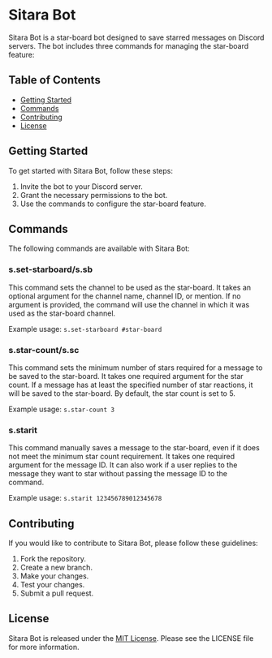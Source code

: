 # Sitara Bot

Sitara Bot is a star-board bot designed to save starred messages on Discord servers. The bot includes three commands for managing the star-board feature:

## Table of Contents

- [Getting Started](#getting-started)
- [Commands](#commands)
- [Contributing](#contributing)
- [License](#license)

## Getting Started

To get started with Sitara Bot, follow these steps:

1. Invite the bot to your Discord server.
2. Grant the necessary permissions to the bot.
3. Use the commands to configure the star-board feature.

## Commands

The following commands are available with Sitara Bot:

### s.set-starboard/s.sb

This command sets the channel to be used as the star-board. It takes an optional argument for the channel name, channel ID, or mention. If no argument is provided, the command will use the channel in which it was used as the star-board channel.

Example usage: `s.set-starboard #star-board`

### s.star-count/s.sc

This command sets the minimum number of stars required for a message to be saved to the star-board. It takes one required argument for the star count. If a message has at least the specified number of star reactions, it will be saved to the star-board. By default, the star count is set to 5.

Example usage: `s.star-count 3`

### s.starit

This command manually saves a message to the star-board, even if it does not meet the minimum star count requirement. It takes one required argument for the message ID. It can also work if a user replies to the message they want to star without passing the message ID to the command.

Example usage: `s.starit 123456789012345678`

## Contributing

If you would like to contribute to Sitara Bot, please follow these guidelines:

1. Fork the repository.
2. Create a new branch.
3. Make your changes.
4. Test your changes.
5. Submit a pull request.

## License

Sitara Bot is released under the [MIT License](https://opensource.org/licenses/MIT). Please see the LICENSE file for more information.
